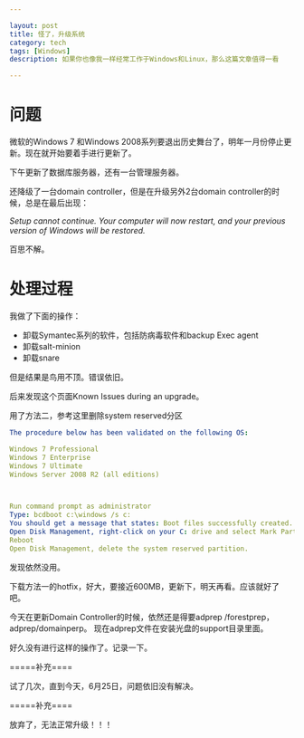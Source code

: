 ```yaml
---

layout: post
title: 怪了，升级系统
category: tech
tags: [Windows]
description: 如果你也像我一样经常工作于Windows和Linux，那么这篇文章值得一看

---
```




# 问题

微软的Windows 7 和Windows 2008系列要退出历史舞台了，明年一月份停止更新。现在就开始要着手进行更新了。

下午更新了数据库服务器，还有一台管理服务器。

还降级了一台domain controller，但是在升级另外2台domain controller的时候，总是在最后出现：

*Setup cannot continue. Your computer will now restart, and your previous version of Windows will be restored.*

百思不解。

# 处理过程

我做了下面的操作：

- 卸载Symantec系列的软件，包括防病毒软件和backup Exec agent
- 卸载salt-minion
- 卸载snare

但是结果是鸟用不顶。错误依旧。

后来发现这个页面<a herf="https://blogs.technet.microsoft.com/askcore/2012/10/31/upgrading-to-windows-server-2012-part-3/">Known Issues during an upgrade</a>。

用了方法二，参考这里<a herf="http://jacobackerman.blogspot.com/2012/12/how-to-remove-system-reserved-partition.html">删除system reserved分区</a>

```yaml
The procedure below has been validated on the following OS:

Windows 7 Professional
Windows 7 Enterprise
Windows 7 Ultimate
Windows Server 2008 R2 (all editions)



Run command prompt as administrator
Type: bcdboot c:\windows /s c:
You should get a message that states: Boot files successfully created.
Open Disk Management, right-click on your C: drive and select Mark Partition as Active.
Reboot
Open Disk Management, delete the system reserved partition.
```

发现依然没用。

下载方法一的hotfix，好大，要接近600MB，更新下，明天再看。应该就好了吧。

今天在更新Domain Controller的时候，依然还是得要adprep /forestprep，adprep/domainperp。 现在adprep文件在安装光盘的support目录里面。

好久没有进行这样的操作了。记录一下。

=====补充====

试了几次，直到今天，6月25日，问题依旧没有解决。



=====补充====

放弃了，无法正常升级！！！